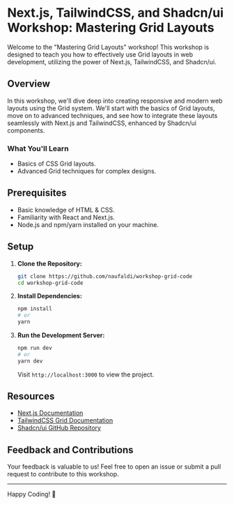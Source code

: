# Next.js, TailwindCSS, and Shadcn/ui Workshop: Mastering Grid Layouts

Welcome to the "Mastering Grid Layouts" workshop! This workshop is designed to teach you how to effectively use Grid layouts in web development, utilizing the power of Next.js, TailwindCSS, and Shadcn/ui.

## Overview

In this workshop, we'll dive deep into creating responsive and modern web layouts using the Grid system. We'll start with the basics of Grid layouts, move on to advanced techniques, and see how to integrate these layouts seamlessly with Next.js and TailwindCSS, enhanced by Shadcn/ui components.

### What You'll Learn

- Basics of CSS Grid layouts.
- Advanced Grid techniques for complex designs.

## Prerequisites

- Basic knowledge of HTML & CSS.
- Familiarity with React and Next.js.
- Node.js and npm/yarn installed on your machine.

## Setup

1. **Clone the Repository:**

   ```bash
   git clone https://github.com/naufaldi/workshop-grid-code
   cd workshop-grid-code
   ```

2. **Install Dependencies:**

   ```bash
   npm install
   # or
   yarn
   ```

3. **Run the Development Server:**
   ```bash
   npm run dev
   # or
   yarn dev
   ```
   Visit `http://localhost:3000` to view the project.

## Resources

- [Next.js Documentation](https://nextjs.org/docs)
- [TailwindCSS Grid Documentation](https://tailwindcss.com/docs/grid-template-columns)
- [Shadcn/ui GitHub Repository](https://github.com/shadcn/ui)

## Feedback and Contributions

Your feedback is valuable to us! Feel free to open an issue or submit a pull request to contribute to this workshop.

---

Happy Coding! 🚀
